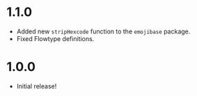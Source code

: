# 1.1.0
* Added new `stripHexcode` function to the `emojibase` package.
* Fixed Flowtype definitions.

# 1.0.0
* Initial release!
